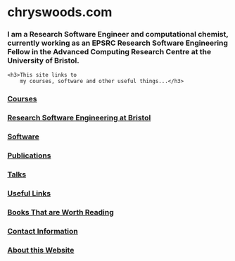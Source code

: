 
<div class="grid">
  <div class="grid-item cw-box-wide cw-btext-1-19">
    <h1>chryswoods.com</h1>
  </div>

  <div class="grid-item cw-box-big cw-btext-2">
    <h3>I am a Research Software Engineer and computational
        chemist, currently working as an 
        EPSRC Research Software Engineering Fellow
        in the Advanced Computing Research Centre at
        the University of Bristol.</h3>

    <h3>This site links to
        my courses, software and other useful things...</h3>
  </div>

  <a href="./main/courses.html">
    <div class="grid-item cw-box-tall cw-bbutton-1-6">
     <h3>Courses</h3>
    </div>
  </a>

  <a href="./research/index.html">
    <div class="grid-item cw-box cw-bbutton-5-5">
     <h3>Research Software Engineering at Bristol</h3>
    </div>
  </a>

  <a href="./main/software.html">
    <div class="grid-item cw-box cw-bbutton-2-15">
     <h3>Software</h3>
    </div>
  </a>

  <a href="./main/publications.html">
    <div class="grid-item cw-box cw-bbutton-3-18">
      <h3>Publications</h3>
    </div>
  </a>

  <a href="./talks/index.html">
    <div class="grid-item cw-box cw-bbutton-5-10">
      <h3>Talks</h3>
    </div>
  </a>

  <a href="./main/links.html">
    <div class="grid-item cw-box cw-bbutton-3-14">
     <h3>Useful Links</h3>
    </div>
  </a>

  <a href="./main/reading.html">
    <div class="grid-item cw-box-wide cw-bbutton-3-9">
     <h3>Books That are Worth Reading</h3>
    </div>
  </a>

  <a href="./main/contact.html">
    <div class="grid-item cw-box cw-bbutton-4-3">
     <h3>Contact Information</h3>
    </div>
  </a>

  <a href="./main/website.html">
    <div class="grid-item cw-box cw-bbutton-5-16">
     <h3>About this Website</h3>
    </div>
  </a>

</div>

